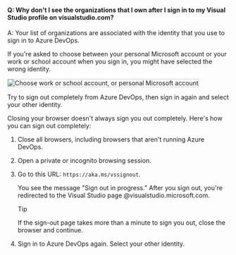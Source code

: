 #### Q:	Why don't I see the organizations that I own after I sign in to my Visual Studio profile on visualstudio.com?

A: Your list of organizations are associated with the identity that you use to sign in to Azure DevOps.

If you're asked to choose between your personal Microsoft account or your work or school account when you sign in, you might have selected the wrong identity.

<img src="/azure/devops/_shared/_img/sign-in-picker.png" alt="Choose work or school account, or personal Microsoft account" style="border: 1px solid #CCCCCC">

Try to sign out completely from Azure DevOps, then sign in again and select your other identity.

Closing your browser doesn't always sign you out completely. Here's how you can sign out completely:

1. Close all browsers, including browsers that aren't running Azure DevOps.

2. Open a private or incognito browsing session. 

3. Go to this URL: `https://aka.ms/vssignout`.

   You see the message "Sign out in progress." After you sign out, you're redirected to the Visual Studio page @visualstudio.microsoft.com. 

   > [!Tip]
   > If the sign-out page takes more than a minute to sign you out, close the browser and continue.

4. Sign in to Azure DevOps again. Select your other identity.
